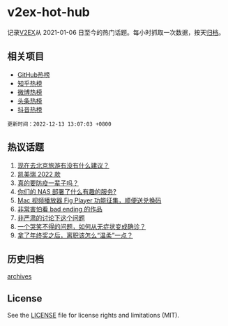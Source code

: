 # v2ex-hot-hub

 记录[V2EX](https://www.v2ex.com/)从 2021-01-06 日至今的热门话题。每小时抓取一次数据，按天[归档](archives)。
 
 ## 相关项目

- [GitHub热榜](https://github.com/lonnyzhang423/github-hot-hub)
- [知乎热榜](https://github.com/lonnyzhang423/zhihu-hot-hub)
- [微博热榜](https://github.com/lonnyzhang423/weibo-hot-hub)
- [头条热榜](https://github.com/lonnyzhang423/toutiao-hot-hub)
- [抖音热榜](https://github.com/lonnyzhang423/douyin-hot-hub)


 `更新时间：2022-12-13 13:07:03 +0800`

## 热议话题

1. [现在去北京旅游有没有什么建议？](https://www.v2ex.com/t/901925)
1. [凯美瑞 2022 款](https://www.v2ex.com/t/901910)
1. [真的要防疫一辈子吗？](https://www.v2ex.com/t/902105)
1. [你们的 NAS 部署了什么有趣的服务?](https://www.v2ex.com/t/901954)
1. [Mac 视频播放器 Fig Player 功能征集，顺便送兑换码](https://www.v2ex.com/t/901988)
1. [非常害怕看 bad ending 的作品](https://www.v2ex.com/t/902007)
1. [非严肃的讨论下这个问题](https://www.v2ex.com/t/901955)
1. [一个哭笑不得的问题，如何从无症状变成确诊？](https://www.v2ex.com/t/902098)
1. [拿了年终奖之后，离职该怎么“温柔”一点？](https://www.v2ex.com/t/901944)

## 历史归档

[archives](archives)

## License

See the [LICENSE](LICENSE) file for license rights and limitations (MIT).
